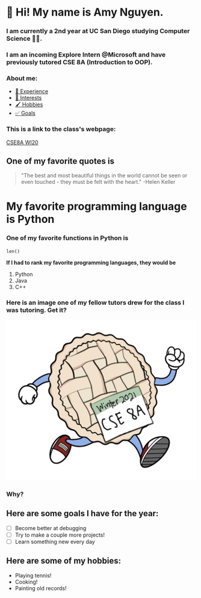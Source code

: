 # :cherry_blossom: Hi! My name is **Amy Nguyen**.
### I am currently a 2nd year at UC San Diego studying Computer Science :woman_technologist:. 
### I am an incoming Explore Intern @Microsoft and have previously tutored CSE 8A (Introduction to OOP).

### About me:
* [ :wrench: Experience](#Experience)
* [:mag_right: Interests]()
* [:paintbrush: Hobbies](#here-are-some-of-my-hobbies)
* [:white_check_mark: Goals](#here-are-some-goals-i-have-for-the-year)

### This is a link to the class's webpage:

[CSE8A WI20](https://ucsd-cse8a-w21.github.io/)

## One of my favorite quotes is
> "The best and most beautiful things in the world cannot be seen or even touched - they must be felt with the heart." -Helen Keller

# My favorite programming language is **Python**

### One of my favorite functions in Python is

`len()`

**If I had to rank my favorite programming languages, they would be**

1. Python
2. Java
3. C++

### Here is an image one of my fellow tutors drew for the class I was tutoring. Get it? 

![Image of Python](pie.png)

### **Why?**

## Here are some goals I have for the year:

- [ ] Become better at debugging
- [ ] Try to make a couple more projects!
- [ ] Learn something new every day

## Here are some of my hobbies: 

* Playing tennis!
* Cooking!
* Painting old records!






